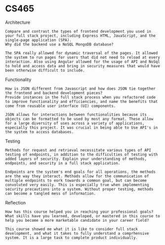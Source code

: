 # CS465

Architecture

    Compare and contrast the types of frontend development you used in your full stack project, including Express HTML, JavaScript, and the single-page application (SPA).
    Why did the backend use a NoSQL MongoDB database?

    The SPA really allowed for dynamic traversal of the pages. It allowed the system to run pages for users that did not need to reload at every interaction. Also using Angular allowed for the usage of API and NoSql to hold and access data and bring in security measures that would have been otherwise difficult to include.

Functionality

    How is JSON different from Javascript and how does JSON tie together the frontend and backend development pieces?
    Provide instances in the full stack process when you refactored code to improve functionality and efficiencies, and name the benefits that come from reusable user interface (UI) components.

    JSON allows for interactions between functionalities because its objects can be formatted to be used by most any format. These allow for a large diversity of uses across a variety of applications, especially this project. It was crucial in being able to Use API's in the system to access databases.

Testing

    Methods for request and retrieval necessitate various types of API testing of endpoints, in addition to the difficulties of testing with added layers of security. Explain your understanding of methods, endpoints, and security in a full stack application.

    Endpoints are the system's end goals for all operations, the methods are the way they interact. Methods allow for the communication of multiple endpoints to eork towards a common goal, but can become convoluted very easily. This is especially true when implementing security precautions into a system. Without proper testing, methods can become a tangled mess of information.

Reflection

    How has this course helped you in reaching your professional goals? What skills have you learned, developed, or mastered in this course to help you become a more marketable candidate in your career field?

    This course showed me what it is like to consider full stack development, and what it takes to fully understand a comprhensive system. It is a large task to complete product individually.
